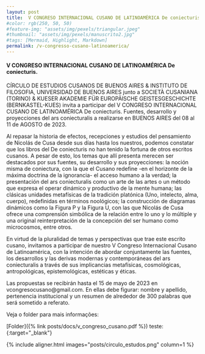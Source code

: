 ```yaml
---
layout: post
title:  V CONGRESO INTERNACIONAL CUSANO DE LATINOAMÉRICA De coniecturis
#color: rgb(250, 50, 50)
#feature-img: "assets/img/pexels/triangular.jpeg"
#thumbnail: "assets/img/pexels/manuscrito2.jpg"
#tags: [Mermaid, Highlight, Markdown]
permalink: /v-congresso-cusano-latinoamerica/
---
```


#### V CONGRESO INTERNACIONAL CUSANO DE LATINOAMÉRICA De coniecturis. 

<p>CÍRCULO DE ESTUDIOS CUSANOS DE BUENOS AIRES & INSTITUTO DE FILOSOFIA, UNIVERSIDAD DE BUENOS AIRES junto a SOCIETÀ CUSANIANA (TORINO) & KUESER AKADEMIE FÜR EUROPÄISCHE GEISTESGESCHICHTE (BERNKASTEL-KUES) invita a participar del V CONGRESO INTERNACIONAL CUSANO DE LATINOAMÉRICA De coniecturis. Fuentes, desarrollo y proyecciones del ars coniecturalis a realizarse en BUENOS AIRES del 08 al 11 de AGOSTO de 2023.</p>
<p>Al repasar la historia de efectos, recepciones y estudios del pensamiento de Nicolás de Cusa desde sus días hasta los nuestros, podemos constatar que los libros del De coniecturis no han tenido la fortuna de otros escritos cusanos. A pesar de esto, los temas que allí presenta merecen ser destacados por sus fuentes, su desarrollo y sus proyecciones: la noción misma de coniectura, con la que el Cusano redefine -en el horizonte de la máxima doctrina de la ignorancia- el acceso humano a la verdad; la presentación del ars coniecturalis como un arte de las artes o un método que expresa el operar dinámico y productivo de la mente humana; las clásicas unidades metafísicas de la tradición platónica (Uno, intelecto, alma, cuerpo), redefinidas en términos noológicos; la construcción de diagramas dinámicos como la Figura P y la Figura U, con las que Nicolás de Cusa ofrece una comprensión simbólica de la relación entre lo uno y lo múltiple y una original reinterpretación de la concepción del ser humano como microcosmos, entre otros.</p>

<p>En virtud de la pluralidad de temas y perspectivas que trae este escrito cusano, invitamos a participar de nuestro V Congreso Internacional Cusano de Latinoamérica, con la intención de abordar conjuntamente las fuentes, los desarrollos y las derivas modernas y contemporáneas del ars coniecturalis a través de sus implicancias metafísicas, cosmológicas, antropológicas, epistemológicas, estéticas y éticas.</p>
<p>Las propuestas se recibirán hasta el 15 de mayo de 2023 en vcongresocusano@gmail.com. En ellas debe figurar: nombre y apellido, pertenencia institucional y un resumen de alrededor de 300 palabras que será sometido a referato.</p>

<p>Veja o folder para mais informações:</p>
[Folder]({% link posts/docs/v_congreso_cusano.pdf %})
teste: <http://sbefm.com/posts/docs/v_congreso_cusano.pdf>{:target="_blank"}

{% include aligner.html images="posts/circulo_estudos.png" column=1 %}



